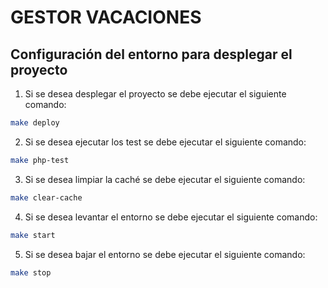 # GESTOR VACACIONES

## Configuración del entorno para desplegar el proyecto
1. Si se desea desplegar el proyecto se debe ejecutar el siguiente comando:

```bash
make deploy
```

2. Si se desea ejecutar los test se debe ejecutar el siguiente comando:

```bash
make php-test
```

3. Si se desea limpiar la caché se debe ejecutar el siguiente comando:

```bash
make clear-cache
```

4. Si se desea levantar el entorno se debe ejecutar el siguiente comando:

```bash
make start
```

5. Si se desea bajar el entorno se debe ejecutar el siguiente comando:

```bash
make stop
```